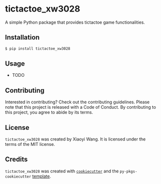 # tictactoe_xw3028

A simple Python package that provides tictactoe game functionalities.

## Installation

```bash
$ pip install tictactoe_xw3028
```

## Usage

- TODO

## Contributing

Interested in contributing? Check out the contributing guidelines. Please note that this project is released with a Code of Conduct. By contributing to this project, you agree to abide by its terms.

## License

`tictactoe_xw3028` was created by Xiaoyi Wang. It is licensed under the terms of the MIT license.

## Credits

`tictactoe_xw3028` was created with [`cookiecutter`](https://cookiecutter.readthedocs.io/en/latest/) and the `py-pkgs-cookiecutter` [template](https://github.com/py-pkgs/py-pkgs-cookiecutter).
